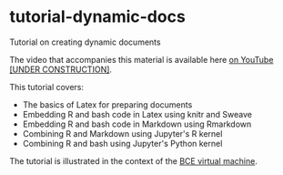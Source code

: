 # tutorial-dynamic-docs
Tutorial on creating dynamic documents

The video that accompanies this material is available here [on YouTube [UNDER CONSTRUCTION]]().

This tutorial covers:

* The basics of Latex for preparing documents
* Embedding R and bash code in Latex using knitr and Sweave
* Embedding R and bash code in Markdown using Rmarkdown
* Combining R and Markdown using Jupyter's R kernel
* Combining R and bash using Jupyter's Python kernel

The tutorial is illustrated in the context of the [BCE virtual machine](http://bce.berkeley.edu).
